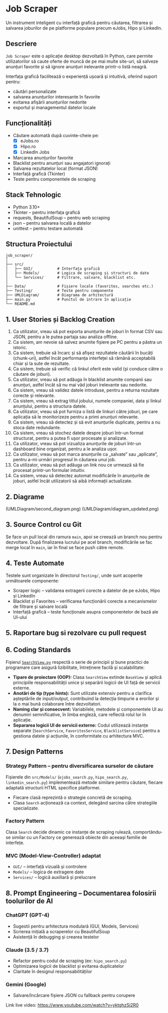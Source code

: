 # Job Scraper
Un instrument inteligent cu interfață grafică pentru căutarea, filtrarea și salvarea joburilor de pe platforme populare precum eJobs, Hipo și LinkedIn.

## Descriere

`Job Scraper` este o aplicație desktop dezvoltată în Python, care permite utilizatorilor să caute oferte de muncă de pe mai multe site-uri, să salveze anunțuri favorite și să ignore anunțuri irelevante printr-o listă neagră.

Interfața grafică facilitează o experiență ușoară și intuitivă, oferind suport pentru:
- căutări personalizate
- salvarea anunțurilor interesante în favorite
- evitarea afișării anunțurilor nedorite
- exportul și managementul datelor locale

## Funcționalități

- Căutare automată după cuvinte-cheie pe:
  - [x] eJobs.ro
  - [x] Hipo.ro
  - [x] LinkedIn Jobs
- Marcarea anunțurilor favorite
- Blacklist pentru anunțuri sau angajatori ignorați
- Salvarea rezultatelor local (format JSON)
- Interfață grafică (Tkinter)
- Teste pentru componentele de scraping

## Stack Tehnologic

- Python 3.10+
- Tkinter – pentru interfața grafică
- requests, BeautifulSoup – pentru web scraping
- json – pentru salvarea locală a datelor
- unittest – pentru testare automată

## Structura Proiectului

```
job_scraper/
│
├── src/
│   ├── GUI/           # Interfața grafică
│   ├── Models/        # Logica de scraping și structuri de date
│   └── Services/      # Filtrare, salvare, blacklist etc.
│
├── Data/              # Fișiere locale (favorites, searches etc.)
├── Testing/           # Teste pentru componente
├── UMLDiagram/        # Diagrama de arhitectură
├── main.py            # Punctul de intrare în aplicație
└── README.md
```

## 1. User Stories și Backlog Creation

1. Ca utilizator, vreau să pot exporta anunțurile de joburi în format CSV sau JSON, pentru a le putea partaja sau analiza offline.  
2. Ca sistem, am nevoie să salvez anumite fișiere pe PC pentru a păstra un istoric.  
3. Ca sistem, trebuie să încarc și să afișez rezultatele căutării în bucăți (chunk-uri), astfel încât performanța interfeței să rămână acceptabilă chiar și la sute de rezultate.  
4. Ca sistem, trebuie să verific că linkul oferit este valid (și conduce către o căutare de joburi).  
5. Ca utilizator, vreau să pot adăuga în blacklist anumite companii sau anunțuri, astfel încât să nu mai văd joburi irelevante sau nedorite.  
6. Ca sistem, vreau să validez datele introduse, pentru a returna rezultate corecte și relevante.  
7. Ca sistem, vreau să extrag titlul jobului, numele companiei, data și linkul anunțului, pentru a structura datele.  
8. Ca utilizator, vreau să pot furniza o listă de linkuri către joburi, pe care aplicația să le monitorizeze pentru a primi anunțuri relevante.  
9. Ca sistem, vreau să detectez și să evit anunțurile duplicate, pentru a nu stoca date redundante.  
10. Ca sistem, vreau să stochez datele despre joburi într-un format structurat, pentru a putea fi ușor procesate și analizate.  
11. Ca utilizator, vreau să pot vizualiza anunțurile de joburi într-un dashboard bine organizat, pentru a le analiza ușor.  
12. Ca utilizator, vreau să pot marca anunțurile ca „salvate” sau „aplicate”, pentru a-mi urmări progresul în căutarea unui job.  
13. Ca utilizator, vreau să pot adăuga un link nou ce urmează să fie procesat printr-un formular intuitiv.  
14. Ca sistem, vreau să detectez automat modificările în anunțurile de joburi, astfel încât utilizatorii să aibă informații actualizate.

## 2. Diagrame

(UMLDiagram/second_diagram.png)
(UMLDiagram/diagram_updated.png)



## 3. Source Control cu Git

Se face un pull local din ramura `main`, apoi se creează un branch nou pentru dezvoltare. După finalizarea lucrului pe acel branch, modificările se fac merge local în `main`, iar în final se face push către remote.

## 4. Teste Automate

Testele sunt organizate în directorul `Testing/`, unde sunt acoperite următoarele componente:

- Scraper logic – validarea extragerii corecte a datelor de pe eJobs, Hipo și LinkedIn  
- Blacklist și Favorites – verificarea funcționării corecte a mecanismelor de filtrare și salvare locală  
- Interfață grafică – teste funcționale asupra componentelor de bază ale UI-ului

## 5. Raportare bug si rezolvare cu pull request


## 6. Coding Standards

Fișierul [`SearchView.py`](src/GUI/SearchView.py) respectă o serie de principii și bune practici de programare care asigură lizibilitate, întreținere facilă și scalabilitate:

- **Tipare de proiectare (OOP):** Clasa `SearchView` extinde `BaseView` și aplică principiile responsabilității unice și separării logicii de UI față de servicii externe.
- **Anotări de tip (type hints):** Sunt utilizate extensiv pentru a clarifica așteptările de input/output, contribuind la detecția timpurie a erorilor și la o mai bună colaborare între dezvoltatori.
- **Naming clar și consecvent:** Variabilele, metodele și componentele UI au denumiri semnificative, în limba engleză, care reflectă rolul lor în aplicație.
- **Separarea logicii UI de servicii externe:** Codul utilizează instanțe separate (`SearchService`, `FavoritesService`, `BlacklistService`) pentru a gestiona datele și acțiunile, în conformitate cu arhitectura MVC.

## 7. Design Patterns

### Strategy Pattern – pentru diversificarea surselor de căutare

Fișierele din `src/Models/` (`ejobs_search.py`, `hipo_search.py`, `linkedin_search.py`) implementează metode similare pentru căutare, fiecare adaptată structurii HTML specifice platformei.

- Fiecare clasă reprezintă o strategie concretă de scraping.  
- Clasa `Search` acționează ca context, delegând sarcina către strategiile specializate.

### Factory Pattern 

Clasa `Search` decide dinamic ce instanțe de scraping rulează, comportându-se similar cu un Factory ce generează obiecte din aceeași familie de interfețe.

### MVC (Model-View-Controller) adaptat

- `GUI/` – interfață vizuală și controlere  
- `Models/` – logica de extragere date  
- `Services/` – logică auxiliară și prelucrare  

## 8. Prompt Engineering – Documentarea folosirii toolurilor de AI

### ChatGPT (GPT-4)

- Sugestii pentru arhitectura modulară (GUI, Models, Services)  
- Scrierea inițială a scraperelor cu BeautifulSoup  
- Asistență în debugging și crearea testelor  

### Claude (3.5 / 3.7)

- Refactor pentru codul de scraping (ex: `hipo_search.py`)  
- Optimizarea logicii de blacklist și evitarea duplicatelor  
- Claritate în designul responsabilităților  

### Gemini (Google)

- Salvare/încărcare fișiere JSON cu fallback pentru corupere  

Link live video:
https://www.youtube.com/watch?v=yktghzSj2R0
